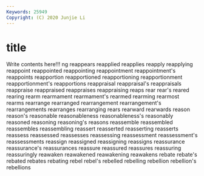```yaml
---
Keywords: 25949
Copyright: (C) 2020 Junjie Li
---
```


# title

Write contents here!!!
ng 
reappears 
reapplied 
reapplies
reapply 
reapplying 
reappoint 
reappointed 
reappointing 
reappointment 
reappointment's 
reappoints 
reapportion 
reapportioned
reapportioning 
reapportionment 
reapportionment's 
reapportions 
reappraisal 
reappraisal's 
reappraisals 
reappraise 
reappraised 
reappraises
reappraising 
reaps 
rear 
rear's 
reared 
rearing 
rearm 
rearmament 
rearmament's 
rearmed
rearming 
rearmost 
rearms 
rearrange 
rearranged 
rearrangement 
rearrangement's 
rearrangements 
rearranges 
rearranging
rears 
rearward 
rearwards 
reason 
reason's 
reasonable 
reasonableness 
reasonableness's 
reasonably 
reasoned
reasoning 
reasoning's 
reasons 
reassemble 
reassembled 
reassembles 
reassembling 
reassert 
reasserted 
reasserting
reasserts 
reassess 
reassessed 
reassesses 
reassessing 
reassessment 
reassessment's 
reassessments 
reassign 
reassigned
reassigning 
reassigns 
reassurance 
reassurance's 
reassurances 
reassure 
reassured 
reassures 
reassuring 
reassuringly
reawaken 
reawakened 
reawakening 
reawakens 
rebate 
rebate's 
rebated 
rebates 
rebating 
rebel
rebel's 
rebelled 
rebelling 
rebellion 
rebellion's 
rebellions 
